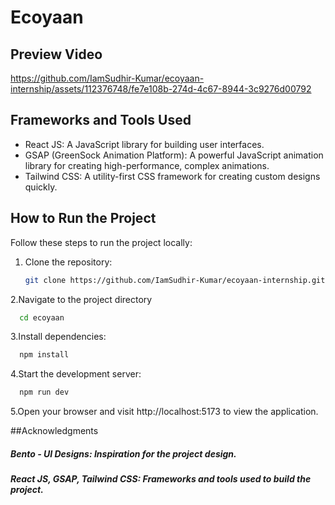 # Ecoyaan

## Preview Video



https://github.com/IamSudhir-Kumar/ecoyaan-internship/assets/112376748/fe7e108b-274d-4c67-8944-3c9276d00792



## Frameworks and Tools Used

- React JS: A JavaScript library for building user interfaces.
- GSAP (GreenSock Animation Platform): A powerful JavaScript animation library for creating high-performance, complex animations.
- Tailwind CSS: A utility-first CSS framework for creating custom designs quickly.

## How to Run the Project

Follow these steps to run the project locally:

1. Clone the repository:

   ```bash
   git clone https://github.com/IamSudhir-Kumar/ecoyaan-internship.git/
   ````
2.Navigate to the project directory 
 ```bash
   cd ecoyaan
   ````
3.Install dependencies:
 ```bash
   npm install
   ````
4.Start the development server:
 ```bash
   npm run dev
   ````
5.Open your browser and visit http://localhost:5173 to view the application.

##Acknowledgments
 <h5>Bento - UI Designs: Inspiration for the project design.</h5>
 <h5>React JS, GSAP, Tailwind CSS: Frameworks and tools used to build the project.</h5>



